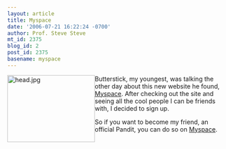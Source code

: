 ```yaml
---
layout: article
title: Myspace
date: '2006-07-21 16:22:24 -0700'
author: Prof. Steve Steve
mt_id: 2375
blog_id: 2
post_id: 2375
basename: myspace
---
```

<img src="http://www.pandasthumb.org/archives/images/stevesteve/head.jpg" alt="head.jpg" width="200" height="154" style="float:left;" />  Butterstick, my youngest, was talking the other day about this new website he found, [Myspace](http://www.myspace.com/).  After checking out the site and seeing all the cool people I can be friends with, I decided to sign up.

So if you want to become my friend, an official Pandit, you can do so on [Myspace](http://www.myspace.com/profstevesteve).
